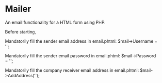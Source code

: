 # Mailer

An email functionality for a HTML form using PHP.


Before starting,

Mandatorily fill the sender email address in email.phtml:
      $mail->Username = '';

Mandatorily fill the sender email password in email.phtml:
      $mail->Password = '';

Mandatorily fill the company receiver email address in email.phtml:
      $mail->AddAddress('');
